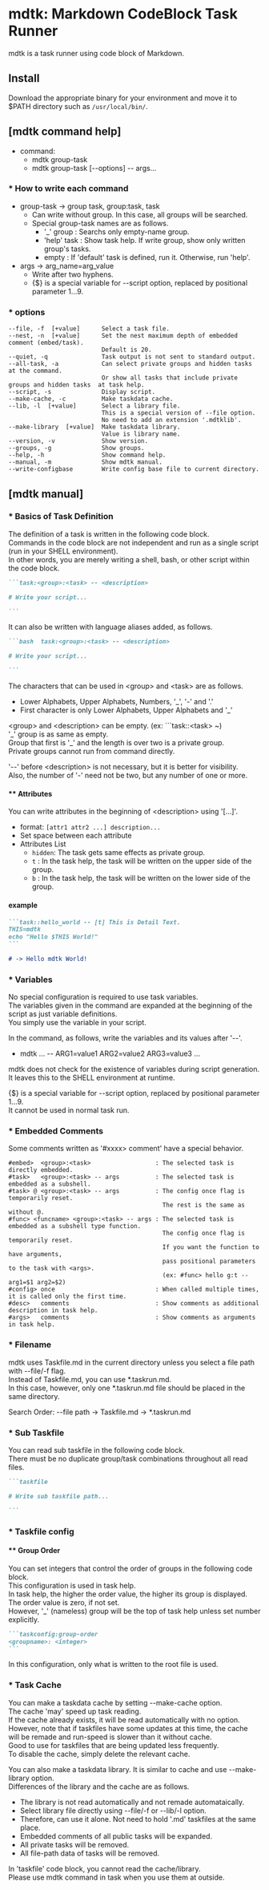 
# mdtk: Markdown CodeBlock Task Runner 

mdtk is a task runner using code block of Markdown.

## Install

Download the appropriate binary for your environment and move it to $PATH directory such as `/usr/local/bin/`.




## [mdtk command help]

- command:  
    - mdtk group-task
    - mdtk group-task [--options] -- args...

### * How to write each command
- group-task -> group task, group:task, task
    - Can write without group. In this case, all groups will be searched.
    - Special group-task names are as follows.
        - '_' group : Searchs only empty-name group.
        - 'help' task : Show task help. If write group, show only written group's tasks.
        - empty     : If 'default' task is defined, run it. Otherwise, run 'help'.
- args       -> arg_name=arg_value
    - Write after two hyphens.
    - {$} is a special variable for --script option, replaced by positional parameter $1...$9.

### * options
    --file, -f  [+value]      Select a task file.
    --nest, -n  [+value]      Set the nest maximum depth of embedded comment (embed/task).
                              Default is 20.
    --quiet, -q               Task output is not sent to standard output.
    --all-task, -a            Can select private groups and hidden tasks at the command.
                              Or show all tasks that include private groups and hidden tasks  at task help.
    --script, -s              Display script.
    --make-cache, -c          Make taskdata cache.
    --lib, -l  [+value]       Select a library file.
                              This is a special version of --file option.
                              No need to add an extension '.mdtklib'.
    --make-library  [+value]  Make taskdata library.
                              Value is library name.
    --version, -v             Show version.
    --groups, -g              Show groups.
    --help, -h                Show command help.
    --manual, -m              Show mdtk manual.
    --write-configbase        Write config base file to current directory.



## [mdtk manual]

### * Basics of Task Definition
The definition of a task is written in the following code block.  
Commands in the code block are not independent and run as a single script (run in your SHELL environment).  
In other words, you are merely writing a shell, bash, or other script within the code block.  

~~~markdown
```task:<group>:<task> -- <description>

# Write your script...

```
~~~

It can also be written with language aliases added, as follows.

~~~markdown
```bash  task:<group>:<task> -- <description>

# Write your script...

```
~~~

The characters that can be used in \<group> and \<task> are as follows.
- Lower Alphabets, Upper Alphabets, Numbers, '_', '-' and '.'
- First character is only Lower Alphabets, Upper Alphabets and '_'

\<group> and \<description> can be empty. (ex: ```task::\<task> ~)  
'\_' group is as same as empty.  
Group that first is '_' and the length is over two is a private group.   
Private groups cannot run from command directly.

'--' before \<description> is not necessary, but it is better for visibility.  
Also, the number of '-' need not be two, but any number of one or more.

#### ** Attributes
You can write attributes in the beginning of \<description> using '[...]'.  
  - format: `[attr1 attr2 ...] description...`
  - Set space between each attribute
  - Attributes List
    - `hidden`: The task gets same effects as private group.
    - `t`     : In the task help, the task will be written on the upper side of the group.
    - `b`     : In the task help, the task will be written on the lower side of the group.


#### example
~~~markdown
```task::hello_world -- [t] This is Detail Text.
THIS=mdtk
echo "Hello $THIS World!"
```

# -> Hello mdtk World!
~~~


### * Variables
No special configuration is required to use task variables.  
The variables given in the command are expanded at the beginning of the script as just variable definitions.  
You simply use the variable in your script.  

In the command, as follows, write the variables and its values after '--'.
- mdtk ... -- ARG1=value1 ARG2=value2 ARG3=value3 ...

mdtk does not check for the existence of variables during script generation.  
It leaves this to the SHELL environment at runtime.

{$} is a special variable for --script option, replaced by positional parameter $1...$9.  
It cannot be used in normal task run.


### * Embedded Comments
Some comments written as '#xxxx> comment' have a special behavior.

~~~
#embed>  <group>:<task>                  : The selected task is directly embedded.
#task>   <group>:<task> -- args          : The selected task is embedded as a subshell.
#task> @ <group>:<task> -- args          : The config once flag is temporarily reset.
                                           The rest is the same as without @.
#func> <funcname> <group>:<task> -- args : The selected task is embedded as a subshell type function.
                                           The config once flag is temporarily reset.
                                           If you want the function to have arguments, 
                                           pass positional parameters to the task with <args>.
                                           (ex: #func> hello g:t -- arg1=$1 arg2=$2)
#config> once                            : When called multiple times, it is called only the first time.
#desc>   comments                        : Show comments as additional description in task help.
#args>   comments                        : Show comments as arguments in task help.
~~~


### * Filename
mdtk uses Taskfile.md in the current directory unless you select a file path with --file/-f flag.  
Instead of Taskfile.md, you can use *.taskrun.md.  
In this case, however, only one *.taskrun.md file should be placed in the same directory. 

Search Order: --file path -> Taskfile.md -> *.taskrun.md  


### * Sub Taskfile
You can read sub taskfile in the following code block.  
There must be no duplicate group/task combinations throughout all read files.

~~~markdown
```taskfile

# Write sub taskfile path...

```
~~~


### * Taskfile config
#### ** Group Order
You can set integers that control the order of groups in the following code block.  
This configuration is used in task help.  
In task help, the higher the order value, the higher its group is displayed.  
The order value is zero, if not set.   
However, '_' (nameless) group will be the top of task help unless set number explicitly.  

~~~markdown
```taskconfig:group-order
<groupname>: <integer> 
```
~~~

In this configuration, only what is written to the root file is used.  


### * Task Cache
You can make a taskdata cache by setting --make-cache option.  
The cache 'may' speed up task reading.  
If the cache already exists, it will be read automatically with no option.  
However, note that if taskfiles have some updates at this time, the cache will be remade
 and run-speed is slower than it without cache.  
Good to use for taskfiles that are being updated less frequently.  
To disable the cache, simply delete the relevant cache.  

You can also make a taskdata library. It is similar to cache and use --make-library option.  
Differences of the library and the cache are as follows.  
- The library is not read automatically and not remade automataically.  
- Select library file directly using --file/-f or --lib/-l option.  
- Therefore, can use it alone. Not need to hold '.md' taskfiles at the same place.  
- Embedded comments of all public tasks will be expanded.  
- All private tasks will be removed.  
- All file-path data of tasks will be removed.  

In 'taskfile' code block, you cannot read the cache/library.  
Please use mdtk command in task when you use them at outside.  
